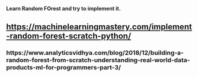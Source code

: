 <b>Learn Random FOrest and try to implement it.
  <b> <h2> https://machinelearningmastery.com/implement-random-forest-scratch-python/ </h2>
<h3> https://www.analyticsvidhya.com/blog/2018/12/building-a-random-forest-from-scratch-understanding-real-world-data-products-ml-for-programmers-part-3/  <b> </h3>

